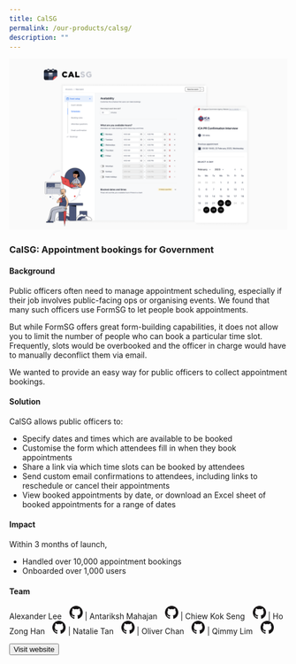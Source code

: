 ```yaml
---
title: CalSG
permalink: /our-products/calsg/
description: ""
---
```

![CalSG admin dashboard and appointment booking screens](/images/calsg_ogp_website_3.png)

### CalSG: Appointment bookings for Government

#### Background 
Public officers often need to manage appointment scheduling, especially if their job involves public-facing ops or organising events. We found that many such officers use FormSG to let people book appointments.

But while FormSG offers great form-building capabilities, it does not allow you to limit the number of people who can book a particular time slot. Frequently, slots would be overbooked and the officer in charge would have to manually deconflict them via email.

We wanted to provide an easy way for public officers to collect appointment bookings.


#### Solution

CalSG allows public officers to:
* Specify dates and times which are available to be booked
* Customise the form which attendees fill in when they book appointments
* Share a link via which time slots can be booked by attendees
* Send custom email confirmations to attendees, including links to reschedule or cancel their appointments
* View booked appointments by date, or download an Excel sheet of booked appointments for a range of dates


#### Impact

Within 3 months of launch,
* Handled over 10,000 appointment bookings
* Onboarded over 1,000 users


#### Team

Alexander Lee <a href="https://github.com/alexanderleegs" style="display: inline-block; width: 24px; height: 24px; margin-bottom: -5px; margin-left: 10px;">
    <img border="0" alt="Github account" src="/images/Github-Mark-32px.png">
</a> | Antariksh Mahajan <a href="https://github.com/mantariksh" style="display: inline-block; width: 24px; height: 24px; margin-bottom: -5px; margin-left: 10px;">
    <img border="0" alt="Github account" src="/images/Github-Mark-32px.png">
</a> | Chiew Kok Seng <a href="https://github.com/kschiew" style="display: inline-block; width: 24px; height: 24px; margin-bottom: -5px; margin-left: 10px;">
    <img border="0" alt="Github account" src="/images/Github-Mark-32px.png">
</a> | Ho Zong Han <a href="https://github.com/sharpstorm" style="display: inline-block; width: 24px; height: 24px; margin-bottom: -5px; margin-left: 10px;">
    <img border="0" alt="Github account" src="/images/Github-Mark-32px.png">
</a> | Natalie Tan <a href="https://github.com/natmaetan" style="display: inline-block; width: 24px; height: 24px; margin-bottom: -5px; margin-left: 10px;">
    <img border="0" alt="Github account" src="/images/Github-Mark-32px.png">
</a> | Oliver Chan <a href="https://github.com/oliverchanyw" style="display: inline-block; width: 24px; height: 24px; margin-bottom: -5px; margin-left: 10px;">
    <img border="0" alt="Github account" src="/images/Github-Mark-32px.png">
</a> | Qimmy Lim <a href="https://github.com/qimmyogp" style="display: inline-block; width: 24px; height: 24px; margin-bottom: -5px; margin-left: 10px;">
    <img border="0" alt="Github account" src="/images/Github-Mark-32px.png">
</a>


<a href="https://cal.gov.sg" target="_blank">
    <button class="bp-button is-secondary is-medium has-text-white is-uppercase search-button">
        Visit website
    </button>
</a>